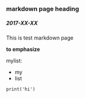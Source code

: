 ### markdown page heading

##### 2017-XX-XX

This is test markdown page

**to emphasize**

mylist:

  * my
  * list

<code>print('hi')</code>
